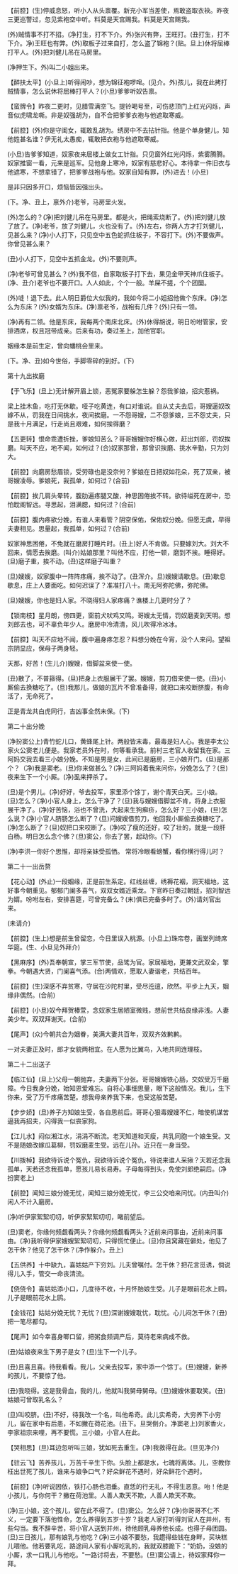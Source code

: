 <!-- { "loadSidebar": true } -->
【前腔】(生)停威息怒，听小人从头禀覆。新充小军当差使，焉敢盗取衣袂。昨夜三更巡警过，忽见紫袍空中听。料莫是天宫赐我。料莫是天宫赐我。

(外)贼情事不打不招。(净打生，打不下介。外)张兴有弊，王旺打。(丑打生，打不下介。净)王旺也有弊。(外)取板子过来自打，怎么盗了锦袍？(贴。旦上)休将屈棒打平人。(外)把刘健儿吊在马房里。

(净押生下。外)叫二小姐出来。

【醉扶太平】(小旦上)听得闹吵，想为锦征袍啰唣。(见介。外)孩儿，我在此拷打贼情事，怎么说休将屈棒打平人？(小旦)爹爹听奴告禀。

【蛮牌令】昨夜二更时，见腊雪满空飞。提铃喝号至，可伤悲顶门上红光闪烁，声音似虎啸龙嘶。非是奴强胡为，自不合把爹爹衣袍与他遮取寒威。

【前腔】(外)你是守闺女，辄敢乱胡为。绣房中不去拈针指。他是个单身健儿，知他姓甚名谁？伊无礼太愚痴，辄敢把衣袍与他遮取寒威。

(小旦)告爹爹知道，奴家夜来层楼上做女工针指。只见窗外红光闪烁，紫雾腾腾。奴家推窗一看，元来是巡军。见他身上寒冷，奴家有慈悲好心。本待拿一件旧衣与他遮寒，不想拿错了，把爹爹战袍与他。奴家自知有罪，(外)进去！(小旦)

是非只因多开口，烦恼皆因强出头。

(下。净、丑上，禀外介)老爷，马房里火发。

(外)怎么的？(净)把刘健儿吊在马房里。都是火，把绳索烧断了。(外)把刘健儿放了放了。(净)老爷，放了刘健儿，火也没有了。(外)左右，你两人方才打刘健儿，见甚么来？(净)小人打下，只见空中五色蛇抓住板子，不容打下。(外)不要做声。你曾见甚么来？

(丑)小人打下，见空中五抓金龙。(外)不要则声。

(净)老爷可曾见甚么？(外)我不信，自家取板子打下去，果见金甲天神爪住板子。(净、丑介)老爷也不要开口。人人如此，个个一般。羊屎不搓，个个团圞。

(外)唗！退下去。此人明日爵位大似我的，我如今将二小姐招他做个东床。(净)怎么为东床？(外)女婿为东床。(净)禀老爷，战袍有几件？(外)只有一领。

(净)再有二领。他是东床，我每两个南床北床。(外)休得胡说，明日吩咐管家，安排酒席，权且冠带成亲。后来有功，奏过圣上，加他官职。

姻缘本是前生定，曾向蟠桃会里来。

(下。净、丑)如今世俗，手脚零碎的到好。(下)

第十九出挨磨

【于飞乐】(旦上)无计解开眉上锁，恶冤家要躲怎生躲？怨我爹娘，招灾惹祸。

梁上挂木鱼，吃打无休歇。哑子吃黄连，有口对谁说。自从丈夫去后，哥嫂逼奴改嫁不从，罚我在日间挑水，夜间挨磨。一不怨哥嫂，二不怨爹娘，三不怨丈夫，只是我十月满足，行走尚且艰难，如何挨得磨？

【五更转】恨命乖遭折挫，爹娘知苦么？哥哥嫂嫂你好横心做，赶出刘郎，罚奴挨磨。叫天不应，地不闻，如何过？(合)奴家那曾，那曾识挨磨、挑水辛勤，只为刘大。

【前腔】向磨房愁眉锁，受劳碌也是没奈何？爹娘在日把奴如花朵，死了双亲，被哥嫂凌辱。爹娘死，我孤单，如何过？(合前)

【前腔】挨几肩头晕转，腹肋遍疼腿又酸，神思困倦挨不转。欲待缢死在房中，恐怕耽阁智远。寻思起，泪满腮，如何过？(合前)

【前腔】腹内疼欲分娩，有谁人来看管？阴空保佑，保佑奴分娩。但愿无虞，早得夫妻相见。思量起，我孤单，如何过？(合前)

奴家神思困倦，不免就在磨房打睡片时。(丑上)好人不肯做。只要嫁刘大。刘大不回来，情愿去挨磨。(叫介)姑娘那里？叫他不应，打他一顿，磨到不挨。睡得好。(旦)磨子重，挨不动。(丑)这样磨子叫重？

(旦)嫂嫂，奴家腹中一阵阵疼痛，挨不动了。(丑浑介。旦)嫂嫂请歇息。(丑)歇息歇息，庄上人要面吃。如何迟误了？准准打八十。南无阿弥陀佛，弥陀佛。

(旦)嫂嫂，你也是妇人家。不晓得妇人家疼痛？谯楼上几更时分了？

【锁南枝】星月朗，傍四更，窗前犬吠鸡又鸣。哥嫂太无情，罚奴磨麦到天明。想刘郎去也，可不辜负年少人。磨房中冷清清，风儿吹得冷冰冰。

【前腔】叫天不应地不闻，腹中遍身疼怎忍？料想分娩在今宵，没个人来问。望祖宗阴显应，保母子两身轻。

天那，好苦！(生儿介)嫂嫂，借脚盆来使一使。

(丑)散了，不普箍得。(旦)把身上衣服展干了罢。嫂嫂，剪刀借来使一使。(丑)小厮偷去换糖吃了。(旦)我那儿，做娘的瓦片不曾准备得，就把口来咬断脐腹，有命活了，无命死了。

正是青龙共白虎同行，吉凶事全然未保。(下)

第二十出分娩

(净扮窦公上)青竹蛇儿口，黄蜂尾上针。两般皆末毒，最毒是妇人心。我是李太公家火公窦老儿便是。我家老员外在时，何等看承我。前村三老官人收留我在家。三阿妈交我去看三小娘分娩。不知是男是女，此间已是磨房，三小娘开门。(旦)是那个？（净)我是窦老。(旦)你来做甚么？(净)三阿妈着我来问你，分娩怎么了？(旦)夜来生下一个小厮。(净)虱来押杀了。

(旦)是个男儿。(净)好好，爷去投军，家里添个馀丁，谢个青天白天。三小娘。(旦)怎么？(净)小官人身上，怎么干净了？(旦)我与嫂嫂借脚盆不肯，将身上衣服展干净了。(净)好苦恼，浴也不曾洗，大起来生狗癣疥，怎么好？三小娘，(旦)怎么说？(净)小官人脐肠怎么断了？(旦)问嫂嫂借剪刀，他回我小厮偷去换糖吃了。(净)怎么断了？(旦)奴把口来咬断了。(净)咬了瘦的还好，咬了壮的，就是一段肝白杨。明日怎么念个佛？(旦)窦公，你去了罢，起动你。(下)

(净)李洪一你好个思惟，却将亲妹受孤恓。
常将冷眼看螃蟹，看你横行得儿时？

第二十一出岳赘

【花心动】(外止)一段姻缘，正是前生系定。红线丝缠，绣褥花裀，洞天福地，这好事今朝重见。郁郁门阑多喜气，双双女婿近乘龙。下官昨日奏过朝廷，招刘智远为婿。吩咐左右，安排喜筵，可曾完备么？(末)俱已完备多时了。(外)请刘官出来。

(未请介)

【前腔】(生上)想是前生曾留恋，今日里误入桃源。(小旦上)珠帘卷，画堂列绮席华筵。(生、小旦见外拜介)

【黑麻序】(外)吾奉朝宣，掌三军节使，品骘为官。家居福地，更兼文武双全，擎拳。今朝遇大贤，门阑喜气添。(合)两情欢，愿取人妻谐老，共结百年。

【前腔】(生)深感不弃贫寒，守居在沙陀村里，受尽迍邅，欣然。平步上九天，姻缘非偶然。(合前)

【前腔】(小旦)奴今拜贺椿萱，念奴家生居陋室微贱，想前世共结良缘非浅。人妻美少年。双双拜谢天。(合前)

【尾声】(众)今朝共合为姻眷，美满大妻共百年，双双齐效鹣鹣。

一对夫妻正及时，郎才女貌两相宜。在人愿为比翼鸟，入地共同连理枝。

第二十二出送子

【临江仙】(旦上)父母一朝抛弃，夫妻两下分张。哥哥嫂嫂铁心肠，交奴受万千磨障。今日我身分娩，始知恩爱难忘。自将心事细思量，眼下这般情况。我儿，生下你来，受了万千疼痛苦楚。想我母亲养我下来，也受这般苦楚。

【步步娇】(旦)养子方知娘生受，各自思前后。哥哥心狠毒嫂嫂不仁，暗使机谋苦逼我再招夫，闪得我一似丧家狗。

【江儿水】闷似湘江水，涓涓不断流。老天知道和天瘦，共乳同胞一个娘生受。又不是随娘改嫁瓜葛柳，罚奴磨麦生受。远在儿孙。近只在一身当受。

【川拨棹】我欲待诉说个冤仇，我欲待诉说个冤仇，待说来谁人采揪？天若还念我孤单，天若还念我孤单，愿孩儿易长易寿。子母每得到头，免使刘郎绝嗣后。(净扮窦老上)

【前腔】闻知三娘分娩无忧，闻知三娘分娩无忧，李三公交咱来问忧。(内丑叫介)闲人不计入磨房。

(净)听伊家絮絮叨叨，听伊家絮絮叨叨，睹前望后。

(旦)窦老，你缘何频觑看两头？你缘何频觑看两头？近前来问事由，近前来问事由。(净)我听得伊家嫂嫂絮絮叨叨，只得慌忙便止。(旦)你且窝藏在僻处，他见了怎干休？他见了怎干休？(净作躲介。丑上)

【五供养】十中缺九，喜姑姑产下穷刘。儿夫曾嘱付。怎干休？把花言觅诱，倘说得儿入手，管交一命丧清流。

【侥侥令】喜姑姑添小口，几度待不收，十月怀胎娘生受。儿子是眼前花水上鸥，儿子是眼前花水上鸥。

【金钱花】姑姑分娩无忧？无忧？(旦)深谢嫂嫂耽忧，耽忧。心儿闷怎干休？(丑)把一笔尽都勾。

【尾声】如今幸喜身唧口留，把粥食频调产后，莫待老来病成不救。

(丑)姑娘夜来生下男子是女？(旦)生下一个儿子。

(丑)且喜且喜。待我看看。我儿，父亲去投军，家中添一个馀丁。(旦)嫂嫂，新养的孩儿，不要惊了他。

(丑)我晓得。这是我骨血，我的儿，他就叫我舅母舅母。(旦)嫂嫂休要取笑。(丑)姑娘可曾取乳名么？

(旦)叫咬脐。(丑)不好，待我改一个名，叫他希奇。此儿实希奇，大穷养下小穷儿，留在家中有后患，不如撇在荷花池。(丑下。旦哭倒介。净窦老上)刘家香火，李家祖宗来哩，再不要慌。三小娘，小官人在此。

【哭相思】(旦)耳边忽听叫三娘，犹如死去重生。(净)我救得在此。(旦见净介)

【驻云飞】苦养孩儿，万苦千辛生下你。头脸上都是水，七魄将离体。儿，空教你枉出世死了孩儿，谁来与娘争口气？好朵鲜花不遇时，好朵鲜花个遇时。

【前腔】(净)听说因依，铁打心肠也泪垂。直恁的行无礼，不得生恶意。咍！他是小孩儿，与你何干？撇在荷池里。人善人欺天不欺，人善人欺天不欺。

(净)三小娘，这个孩儿，留在此不得了。(旦)窦公。怎么好？(净)你哥哥不仁不义，一定要下落他性命，怎么养得到五岁十岁？我老人家打听得刘官人在并州，有些勾当。我不辞辛苦，将小官人送到并州，待他顾乳母养他长成。也得子母团圆。(旦)三日孩儿，那有娘乳与他吃？(净)三小娘不要愁，我趱得些钱在身畔，买块糕儿喂他。他若要乳吃，路途间人家有小厮吃乳的，我就双膝跪下："奶奶，没娘的小厮，求一口乳儿与他吃。"一路讨将去，不要愁。(旦)窦公请上，待奴家拜你一拜。

